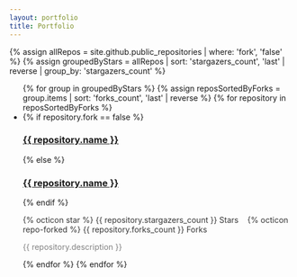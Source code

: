 ```yaml
---
layout: portfolio
title: Portfolio
---
```


{% assign allRepos = site.github.public_repositories | where: 'fork', 'false' %}
{% assign groupedByStars = allRepos | sort: 'stargazers_count', 'last' | reverse | group_by: 'stargazers_count' %}
<!-- sort these by my preference -->
<ul id="portfolio-list">
{% for group in groupedByStars %}
  {% assign reposSortedByForks = group.items | sort: 'forks_count', 'last' | reverse %}
  {% for repository in reposSortedByForks %}
    <li>
      <div class="portfolio-item">
        <div class="portfolio-item-image" style="background-color: #424242"></div>
        {% if repository.fork == false %}
      	    <h3 class="portfolio-item-header"><a href="{{ repository.html_url }}">{{ repository.name }}</a></h3>
        {% else %}
      	    <h3 class="portfolio-item-header"><a href="{{ repository.html_url }}">{{ repository.name }}</a></h3>
        {% endif %}
        <div class="portfolio-item-text">
          <p style="opacity: 0.87"> <!-- Clean this up -->
            {% octicon star %} {{ repository.stargazers_count }} Stars &nbsp;&nbsp;&nbsp;{% octicon repo-forked %} {{ repository.forks_count }} Forks
          </p>
          <p style="opacity: 0.54">
            {{ repository.description }}
          </p>
        </div>
        <!-- <div class="portfolio-item-action-bar">
          <button class="portfolio-item-button">VIEW</button>
        </div> -->
      </div>
    </li>
  {% endfor %}
{% endfor %}
</ul>

<!-- http://codepen.io/ettrics/pen/Jdjdzp -->
<!-- http://codepen.io/mistkaes/pen/EjQzxy -->
<!-- https://github.com/Shopify/liquid/wiki/Liquid-for-Designers -->
<!-- Consider adding "star repo url" with button see docs for "starred_url" at https://developer.github.com/v3/repos/#list-organization-repositories -->
<!-- Consider adding an indicator if it is owned by someone else and it was a forked project for external contribution -->
